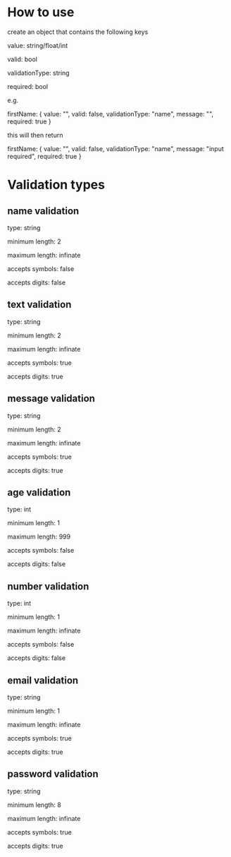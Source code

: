 # How to use

create an object that contains the following keys

value: string/float/int

valid: bool

validationType: string

required: bool

e.g.

firstName: {
value: "",
valid: false,
validationType: "name",
message: "",
required: true
}

this will then return

firstName: {
value: "",
valid: false,
validationType: "name",
message: "input required",
required: true
}

# Validation types

## name validation

type: string

minimum length: 2

maximum length: infinate

accepts symbols: false

accepts digits: false

## text validation

type: string

minimum length: 2

maximum length: infinate

accepts symbols: true

accepts digits: true

## message validation

type: string

minimum length: 2

maximum length: infinate

accepts symbols: true

accepts digits: true

## age validation

type: int

minimum length: 1

maximum length: 999

accepts symbols: false

accepts digits: false

## number validation

type: int

minimum length: 1

maximum length: infinate

accepts symbols: false

accepts digits: false

## email validation

type: string

minimum length: 1

maximum length: infinate

accepts symbols: true

accepts digits: true

## password validation

type: string

minimum length: 8

maximum length: infinate

accepts symbols: true

accepts digits: true
